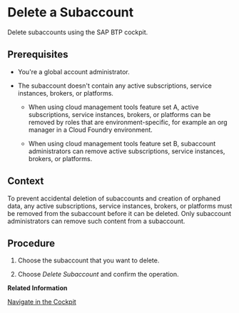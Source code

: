 <!-- loio419dc3d380e74f1abb06ba44d61e71ae -->

# Delete a Subaccount

Delete subaccounts using the SAP BTP cockpit.



<a name="loio419dc3d380e74f1abb06ba44d61e71ae__prereq_dhn_pr2_qbb"/>

## Prerequisites

-   You're a global account administrator.

-   The subaccount doesn't contain any active subscriptions, service instances, brokers, or platforms.

    -   When using cloud management tools feature set A, active subscriptions, service instances, brokers, or platforms can be removed by roles that are environment-specific, for example an org manager in a Cloud Foundry environment.

    -   When using cloud management tools feature set B, subaccount administrators can remove active subscriptions, service instances, brokers, or platforms.




<a name="loio419dc3d380e74f1abb06ba44d61e71ae__context_usz_pr2_qbb"/>

## Context

To prevent accidental deletion of subaccounts and creation of orphaned data, any active subscriptions, service instances, brokers, or platforms must be removed from the subaccount before it can be deleted. Only subaccount administrators can remove such content from a subaccount.



<a name="loio419dc3d380e74f1abb06ba44d61e71ae__steps_jgs_mxw_z5"/>

## Procedure

1.  Choose the subaccount that you want to delete.

2.  Choose *Delete Subaccount* and confirm the operation.


**Related Information**  


[Navigate in the Cockpit](navigate-in-the-cockpit-0874895.md "Learn how to navigate to your global accounts and subaccounts in the SAP BTP cockpit.")



